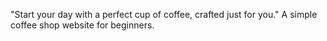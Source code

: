 "Start your day
with a perfect cup of coffee,
crafted just for you."
A simple coffee shop website for beginners.
